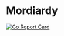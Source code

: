 # Mordiardy

[![Go Report Card](https://goreportcard.com/badge/github.com/tomaszbawor/mordiardy)](https://goreportcard.com/report/github.com/tomaszbawor/mordiardy)
